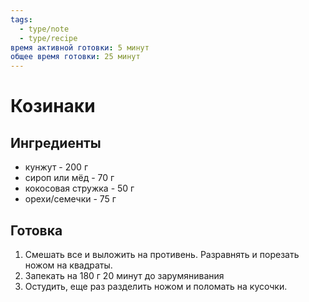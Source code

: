 ```yaml
---
tags:
  - type/note
  - type/recipe
время активной готовки: 5 минут
общее время готовки: 25 минут
---
```

# Козинаки

## Ингредиенты

- кунжут - 200 г
- сироп или мёд - 70 г
- кокосовая стружка - 50 г
- орехи/семечки - 75 г

## Готовка

1. Смешать все и выложить на противень. Разравнять и порезать ножом на квадраты.
2. Запекать на 180 г 20 минут до зарумянивания
3. Остудить, еще раз разделить ножом и поломать на кусочки.

